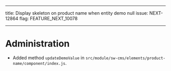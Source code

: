 ---
title: Display skeleton on product name when entity demo null
issue: NEXT-12864
flag: FEATURE_NEXT_10078
___
# Administration
* Added method `updateDemoValue` in `src/module/sw-cms/elements/product-name/component/index.js`.
